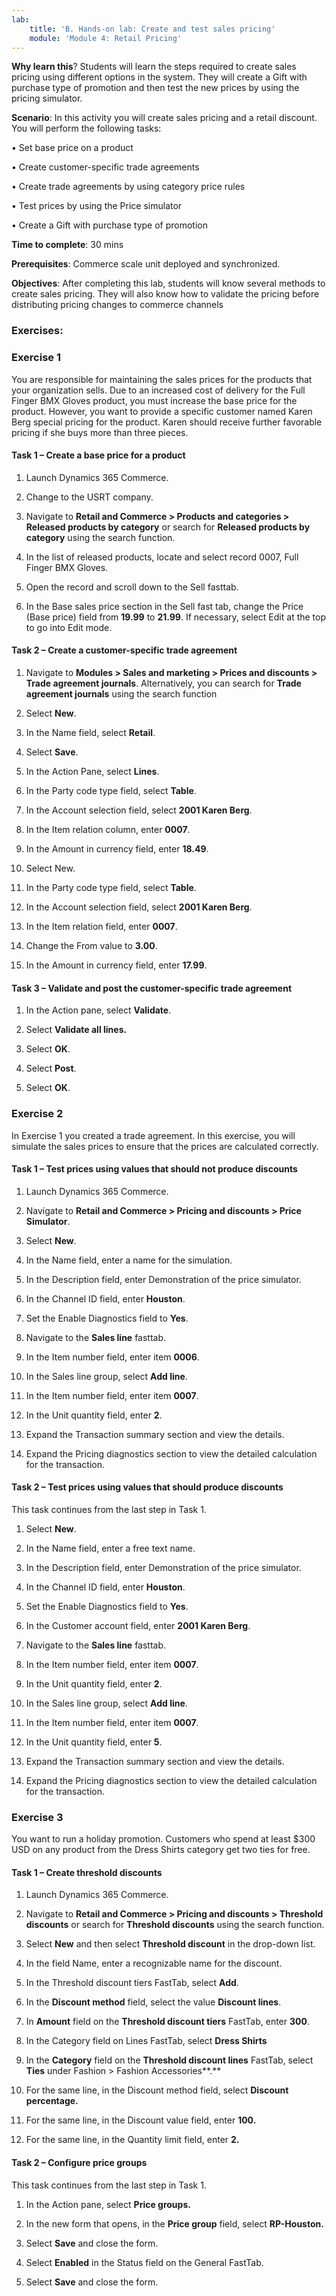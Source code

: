 ```yaml
---
lab:
    title: 'B. Hands-on lab: Create and test sales pricing'
    module: 'Module 4: Retail Pricing'
---
```


**Why learn this**? Students will learn the steps required to create sales
pricing using different options in the system. They will create a Gift with
purchase type of promotion and then test the new prices by using the pricing
simulator.

**Scenario**: In this activity you will create sales pricing and a retail
discount. You will perform the following tasks:

• Set base price on a product

• Create customer-specific trade agreements

• Create trade agreements by using category price rules

• Test prices by using the Price simulator

• Create a Gift with purchase type of promotion

**Time to complete**: 30 mins

**Prerequisites**: Commerce scale unit deployed and synchronized.

**Objectives**: After completing this lab, students will know several methods to
create sales pricing. They will also know how to validate the pricing before
distributing pricing changes to commerce channels

### Exercises: 

### Exercise 1

You are responsible for maintaining the sales prices for the products that your
organization sells. Due to an increased cost of delivery for the Full Finger BMX
Gloves product, you must increase the base price for the product. However, you
want to provide a specific customer named Karen Berg special pricing for the
product. Karen should receive further favorable pricing if she buys more than
three pieces.

#### Task 1 – Create a base price for a product

1.  Launch Dynamics 365 Commerce.

2.  Change to the USRT company.

3.  Navigate to **Retail and Commerce \> Products and categories \> Released
    products by category** or search for **Released products by category** using
    the search function.

4.  In the list of released products, locate and select record 0007, Full Finger
    BMX Gloves.



5.  Open the record and scroll down to the Sell fasttab.

6.  In the Base sales price section in the Sell fast tab, change the Price (Base
    price) field from **19.99** to **21.99**. If necessary, select Edit at the
    top to go into Edit mode.


#### Task 2 – Create a customer-specific trade agreement 

1.  Navigate to **Modules \> Sales and marketing \> Prices and discounts \>
    Trade agreement journals**. Alternatively, you can search for **Trade
    agreement journals** using the search function

2.  Select **New**.

3.  In the Name field, select **Retail**.

4.  Select **Save**.  
      
    

5.  In the Action Pane, select **Lines**.

6.  In the Party code type field, select **Table**.

7.  In the Account selection field, select **2001 Karen Berg**.

8.  In the Item relation column, enter **0007**.

9.  In the Amount in currency field, enter **18.49**.

10. Select New.

11. In the Party code type field, select **Table**.

12. In the Account selection field, select **2001 Karen Berg**.

13. In the Item relation field, enter **0007**.

14. Change the From value to **3.00**.

15. In the Amount in currency field, enter **17.99**.

#### Task 3 – Validate and post the customer-specific trade agreement 

1.  In the Action pane, select **Validate**.

2.  Select **Validate all lines.**  
      
    



3.  Select **OK**.

4.  Select **Post**.

5.  Select **OK**.

### Exercise 2

In Exercise 1 you created a trade agreement. In this exercise, you will simulate
the sales prices to ensure that the prices are calculated correctly.

#### Task 1 – Test prices using values that should not produce discounts

1.  Launch Dynamics 365 Commerce.

2.  Navigate to **Retail and Commerce \> Pricing and discounts \> Price
    Simulator**.

3.  Select **New**.

4.  In the Name field, enter a name for the simulation.

5.  In the Description field, enter Demonstration of the price simulator.

6.  In the Channel ID field, enter **Houston**.

7.  Set the Enable Diagnostics field to **Yes**.

8.  Navigate to the **Sales line** fasttab.

10.  In the Item number field, enter item **0006**.

9.  In the Sales line group, select **Add line**.

10. In the Item number field, enter item **0007**.

11. In the Unit quantity field, enter **2**.  
      
    



12. Expand the Transaction summary section and view the details.

13. Expand the Pricing diagnostics section to view the detailed calculation for
    the transaction.  
      
    



#### Task 2 – Test prices using values that should produce discounts 

This task continues from the last step in Task 1.

1.  Select **New**.

2.  In the Name field, enter a free text name.

3.  In the Description field, enter Demonstration of the price simulator.

4.  In the Channel ID field, enter **Houston**.

5.  Set the Enable Diagnostics field to **Yes**.

6.  In the Customer account field, enter **2001 Karen Berg**.

7. Navigate to the **Sales line** fasttab.

7.  In the Item number field, enter item **0007**.

8.  In the Unit quantity field, enter **2**.

9.  In the Sales line group, select **Add line**.

10. In the Item number field, enter item **0007**.

11. In the Unit quantity field, enter **5**.

12. Expand the Transaction summary section and view the details.

13. Expand the Pricing diagnostics section to view the detailed calculation for
    the transaction.

### Exercise 3 

You want to run a holiday promotion. Customers who spend at least \$300 USD on
any product from the Dress Shirts category get two ties for free.

#### Task 1 – Create threshold discounts 

1.  Launch Dynamics 365 Commerce.

2.  Navigate to **Retail and Commerce \> Pricing and discounts \> Threshold
    discounts** or search for **Threshold discounts** using the search function.

3.  Select **New** and then select **Threshold discount** in the drop-down list.

4.  In the field Name, enter a recognizable name for the discount.

5.  In the Threshold discount tiers FastTab, select **Add**.

6.  In the **Discount method** field, select the value **Discount lines**.

7.  In **Amount** field on the **Threshold discount tiers** FastTab, enter
    **300**.  
      
    



8.  In the Category field on Lines FastTab, select **Dress Shirts**  
      
    



9.  In the **Category** field on the **Threshold discount lines** FastTab,
    select **Ties** under Fashion \> Fashion Accessories**.**

10. For the same line, in the Discount method field, select **Discount
    percentage.**

11. For the same line, in the Discount value field, enter **100.**

12. For the same line, in the Quantity limit field, enter **2.**  
      
    



#### Task 2 – Configure price groups 

This task continues from the last step in Task 1.

1.  In the Action pane, select **Price groups.**

2.  In the new form that opens, in the **Price group** field, select
    **RP-Houston.**  
      


3.  Select **Save** and close the form.

4.  Select **Enabled** in the Status field on the General FastTab.

5.  Select **Save** and close the form.

